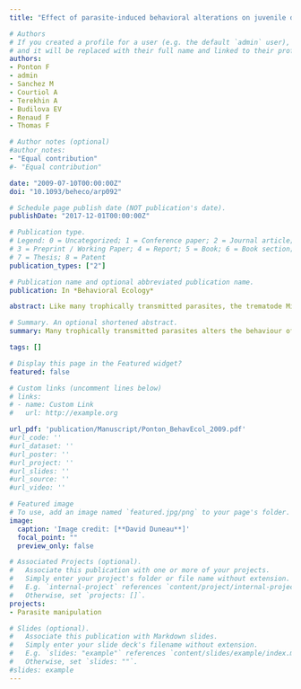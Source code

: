 ```yaml
---
title: "Effect of parasite-induced behavioral alterations on juvenile development."

# Authors
# If you created a profile for a user (e.g. the default `admin` user), write the username (folder name) here 
# and it will be replaced with their full name and linked to their profile.
authors: 
- Ponton F
- admin
- Sanchez M
- Courtiol A
- Terekhin A
- Budilova EV
- Renaud F
- Thomas F  

# Author notes (optional)
#author_notes:
- "Equal contribution"
#- "Equal contribution"

date: "2009-07-10T00:00:00Z"
doi: "10.1093/beheco/arp092"

# Schedule page publish date (NOT publication's date).
publishDate: "2017-12-01T00:00:00Z"

# Publication type.
# Legend: 0 = Uncategorized; 1 = Conference paper; 2 = Journal article;
# 3 = Preprint / Working Paper; 4 = Report; 5 = Book; 6 = Book section;
# 7 = Thesis; 8 = Patent
publication_types: ["2"]

# Publication name and optional abbreviated publication name.
publication: In *Behavioral Ecology*

abstract: Like many trophically transmitted parasites, the trematode Microphallus papillorobustus alters the behavior of its intermediate host, the crustacean gammarid Gammarus insensibilis, in a way that favors its vulnerability to definitive hosts (aquatic birds). Parasitized females still produce eggs, but because juvenile development occurs inside the female marsupial brood pouch, young gammarids are subject to the same risk of predation as their mothers until they exit the marsupium. We explored the idea that developing juveniles can adjust their developmental schedule in a state-dependent manner according to the parasitic status of the mother. We predicted that juveniles from parasitized females would accelerate their development, or exit the marsupium at an earlier stage, to avoid predation by birds. Contrary to our expectations, we observed the opposite, that is, juveniles from parasitizedfemales exited the marsupial brood pouch significantly later than those from uninfected mothers. We discuss these results in relation to current ideas on host manipulation by parasites in ecosystems.

# Summary. An optional shortened abstract.
summary: Many trophically transmitted parasites alters the behaviour of their intermediate host to favour transmission to definitive hosts. Shrimp juveniles remain inside the female marsupial brood pouch and are subject to the same risk of predation as their mothers. We explored the idea that juveniles from parasitized females would accelerate their development, or exit the marsupium at an earlier stage, to avoid predation by birds. But juveniles from parasitized females exited the marsupial brood pouch significantly later.

tags: []

# Display this page in the Featured widget?
featured: false

# Custom links (uncomment lines below)
# links:
# - name: Custom Link
#   url: http://example.org

url_pdf: 'publication/Manuscript/Ponton_BehavEcol_2009.pdf'
#url_code: ''
#url_dataset: ''
#url_poster: ''
#url_project: ''
#url_slides: ''
#url_source: ''
#url_video: ''

# Featured image
# To use, add an image named `featured.jpg/png` to your page's folder. 
image:
  caption: 'Image credit: [**David Duneau**]'
  focal_point: ""
  preview_only: false

# Associated Projects (optional).
#   Associate this publication with one or more of your projects.
#   Simply enter your project's folder or file name without extension.
#   E.g. `internal-project` references `content/project/internal-project/index.md`.
#   Otherwise, set `projects: []`.
projects:
- Parasite manipulation

# Slides (optional).
#   Associate this publication with Markdown slides.
#   Simply enter your slide deck's filename without extension.
#   E.g. `slides: "example"` references `content/slides/example/index.md`.
#   Otherwise, set `slides: ""`.
#slides: example
---
```

